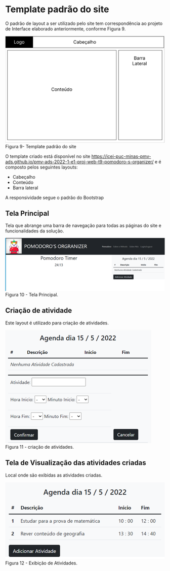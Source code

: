 # Template padrão do site

O padrão de layout a ser utilizado pelo site tem correspondência ao projeto de Interface elaborado anteriormente, conforme Figura 9.

![Wireframe](img/wire-frame-home.png)<br>
Figura 9- Template padrão do site

O template criado está disponível no site https://icei-puc-minas-pmv-ads.github.io/pmv-ads-2022-1-e1-proj-web-t9-pomodoro-s-organizer/ e é composto pelos seguintes layouts: 

- Cabeçalho
- Conteúdo
- Barra lateral

A responsividade segue o padrão do Bootstrap


## Tela Principal

Tela que abrange uma barra de navegação para todas as páginas do site e funcionalidades da solução.

![Tela Principal](img/tela-principal.png)<br>
Figura 10 - Tela Principal.

## Criação de atividade
Este layout é utilizado para criação de atividades.

![Criação de Atividades](img/criacao-atividades.png)<br>
Figura 11 - criação de atividades.
<br>


## Tela de Visualização das atividades criadas
Local onde são exibidas as atividades criadas.

![Exibição de Atividades](img/exibicao-atividades.png)<br>
Figura 12 - Exibição de Atividades.